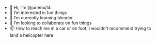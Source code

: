 - 👋 Hi, I’m @junenuj14
- 👀 I’m interested in fun things
- 🌱 I’m currently learning blender
- 💞️ I’m looking to collaborate on fun things
- 📫 How to reach me in a car or on foot, i wouldn't recommend trying to land a helicopter here

<!---
junenuj14/junenuj14 is a ✨ special ✨ repository because its `README.md` (this file) appears on your GitHub profile.
You can click the Preview link to take a look at your changes.
--->

